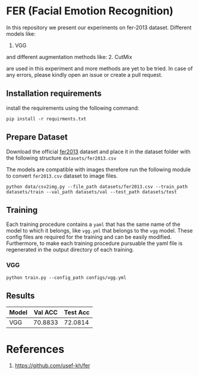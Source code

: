 # FER (Facial Emotion Recognition)

In this repository we present our experiments on fer-2013 dataset. Different models like:
1. VGG

and different augmentation methods like:
2. CutMix 
 
are used in this experiment and more methods are yet to be tried. In case of any errors, please kindly open an issue or 
create a pull request.

## Installation requirements
install the requirements using the following command:
```commandline
pip install -r requirments.txt
```

## Prepare Dataset
Download the official [fer2013](https://www.kaggle.com/c/challenges-in-representation-learning-facial-expression-recognition-challenge/data) dataset and place it in the dataset folder with the following structure `datasets/fer2013.csv`

The models are compatible with images therefore run the following module to convert `fer2013.csv` dataset to image files.
```commandline
python data/csv2img.py --file_path datasets/fer2013.csv --train_path datasets/train --val_path datasets/val --test_path datasets/test
```


## Training
Each training procedure contains a `yaml` that has the same name of the model to which it belongs, like `vgg.yml` that belongs to the `vgg` model. 
These config files are required for the training and can be easily modified. Furthermore, to make each training procedure pursuable the yaml file is regenerated in the output directory of 
each training.

### VGG
`python train.py --config_path configs/vgg.yml`


## Results

Model | Val ACC | Test Acc 
--- |-------------|-------------|
VGG | 70.8833  | 72.0814


# References
1. https://github.com/usef-kh/fer

